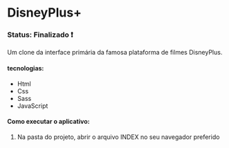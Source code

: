 <h1> DisneyPlus+ </h1>

<h3> Status: Finalizado ❗ </h4>

<p> Um clone da interface primária da famosa plataforma de filmes DisneyPlus. </p>

<h4> tecnologias: </h4>

+ Html
+ Css
+ Sass
+ JavaScript

<h4> Como executar o aplicativo: </h4>

1) Na pasta do projeto, abrir o arquivo INDEX no seu navegador preferido


